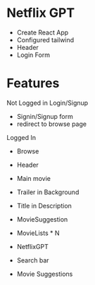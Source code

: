 # Netflix GPT

- Create React App
- Configured tailwind 
- Header
- Login Form

# Features
Not Logged in 
Login/Signup
- Signin/Signup form
- redirect to browse page


Logged In
- Browse
 - Header
 - Main movie
  - Trailer in Background
  - Title in Description 
  - MovieSuggestion
   - MovieLists * N

- NetflixGPT
 - Search bar
 - Movie Suggestions

